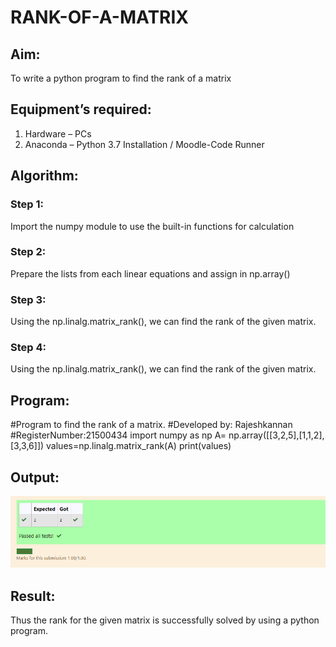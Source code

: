 # RANK-OF-A-MATRIX
## Aim:
To write a python program to find the rank of a matrix
## Equipment’s required:
1. 	Hardware – PCs
2. 	Anaconda – Python 3.7 Installation / Moodle-Code Runner
## Algorithm:
### Step 1: 
Import the numpy module to use the built-in functions for calculation
### Step 2: 
Prepare the lists from each linear equations and assign in np.array()
### Step 3: 
Using the np.linalg.matrix_rank(), we can find the rank of the given matrix.
### Step 4: 
Using the np.linalg.matrix_rank(), we can find the rank of the given matrix.
## Program:
#Program to find the rank of a matrix.
#Developed by: Rajeshkannan
#RegisterNumber:21500434
import numpy as np
A= np.array([[3,2,5],[1,1,2],[3,3,6]])
values=np.linalg.matrix_rank(A)
print(values)
## Output:
![output1](ROTM.png)
## Result:
Thus the rank for the given matrix is successfully solved by  using a python program.

